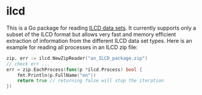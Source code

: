 # ilcd
This is a Go package for reading
[ILCD data sets](http://eplca.jrc.ec.europa.eu/LCDN/developer.xhtml). It
currently supports only a subset of the ILCD format but allows very fast and
memory efficient extraction of information from the different ILCD data set
types. Here is an example for reading all processes in an ILCD zip file:

```go
zip, err := ilcd.NewZipReader("an_ILCD_package.zip")
// check err ...
err = zip.EachProcess(func(p *ilcd.Process) bool {
    fmt.Println(p.FullName("en"))
	return true // returning false will stop the iteration
})
```

